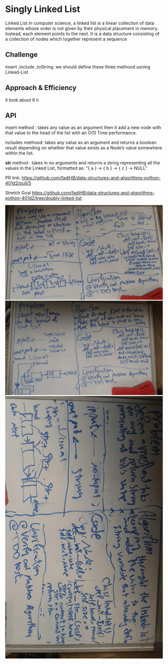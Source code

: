 # Singly Linked List

Linked List
In computer science, a linked list is a linear collection of data elements whose order is not given by their physical placement in memory. Instead, each element points to the next. It is a data structure consisting of a collection of nodes which together represent a sequence

## Challenge

insert ,include ,toString.
we should define these three methood usning Linked-List

## Approach & Efficiency

it took about 6 h

## API

insert method : takes any value as an argument then it add a new node with that value to the head of the list with an O(1) Time performance.

includes methood:  takes any value as an argument and returns a boolean result depending on whether that value exists as a Node’s value somewhere within the list.

 __str__  method : takes in no arguments and returns a string representing all the values in the Linked List, formatted as:
"{ a } -> { b } -> { c } -> NULL"


PR link: https://github.com/fadiHB/data-structures-and-algorithms-python-401d2/pull/5

Stretch Goal
https://github.com/fadiHB/data-structures-and-algorithms-python-401d2/tree/doubly-linked-list

![linked_list](asserts/includes.jpg)
![linked_list](asserts/insert.jpg)
![__str__](asserts/__str__.jpg)